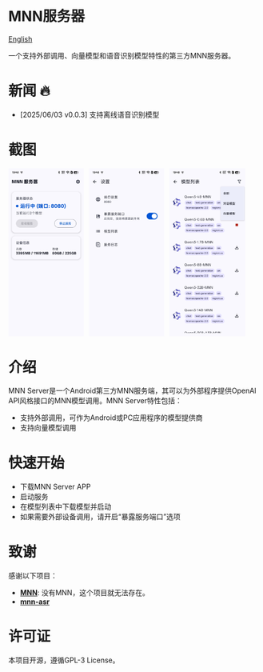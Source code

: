 # MNN服务器

[English](./README.md)

一个支持外部调用、向量模型和语音识别模型特性的第三方MNN服务器。

# 新闻 🔥

- [2025/06/03 v0.0.3] 支持离线语音识别模型

# 截图

<div style="display: flex; flex-wrap: wrap; gap: 10px;">
  <img src="./img/img1.jpg" style="width: 30%">
  <img src="./img/img2.jpg" style="width: 30%"> 
  <img src="./img/img3.jpg" style="width: 30%">
</div>

# 介绍

MNN Server是一个Android第三方MNN服务端，其可以为外部程序提供OpenAI API风格接口的MNN模型调用。MNN Server特性包括：

- 支持外部调用，可作为Android或PC应用程序的模型提供商
- 支持向量模型调用

# 快速开始

- 下载MNN Server APP
- 启动服务
- 在模型列表中下载模型并启动
- 如果需要外部设备调用，请开启“暴露服务端口”选项

# 致谢

感谢以下项目：
- **[MNN](https://github.com/alibaba/MNN)**: 没有MNN，这个项目就无法存在。
- **[mnn-asr](https://github.com/wangzhaode/mnn-asr)**

# 许可证
本项目开源，遵循GPL-3 License。